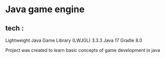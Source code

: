 # Java game engine 

## tech : 
Lightweight Java Game Library (LWJGL) 3.3.3
Java 17 
Gradle 8.0 

Project was created to learn basic concepts of game development in java